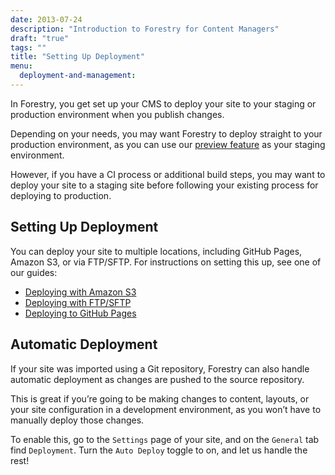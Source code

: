 ```yaml
---
date: 2013-07-24
description: "Introduction to Forestry for Content Managers"
draft: "true"
tags: ""
title: "Setting Up Deployment"
menu:
  deployment-and-management:
---
```

In Forestry, you get set up your CMS to deploy your site to your staging or production environment when you publish changes.

Depending on your needs, you may want Forestry to deploy straight to your production environment, as you can use our [preview feature][1] as your staging environment.

However, if you have a CI process or additional build steps, you may want to deploy your site to a staging site before following your existing process for deploying to production.

## Setting Up Deployment
You can deploy your site to multiple locations, including GitHub Pages, Amazon S3, or via FTP/SFTP. For instructions on setting this up, see one of our guides:

* [Deploying with Amazon S3][2]
* [Deploying with FTP/SFTP][3]
* [Deploying to GitHub Pages]()

## Automatic Deployment
If your site was imported using a Git repository, Forestry can also handle automatic deployment as changes are pushed to the source repository.

This is great if you’re going to be making changes to content, layouts, or your site configuration in a development environment, as you won’t have to manually deploy those changes.

To enable this, go to the `Settings` page of your site, and on the `General` tab find `Deployment`. Turn the `Auto Deploy` toggle to on, and let us handle the rest!

[1]:	%20/docs/deployment-and-management/previewing
[2]:	https://forestry.io/docs/deployment/hosting-on-amazon-s3/
[3]:	https://forestry.io/docs/deployment/deploying-your-site-with-ftp/
